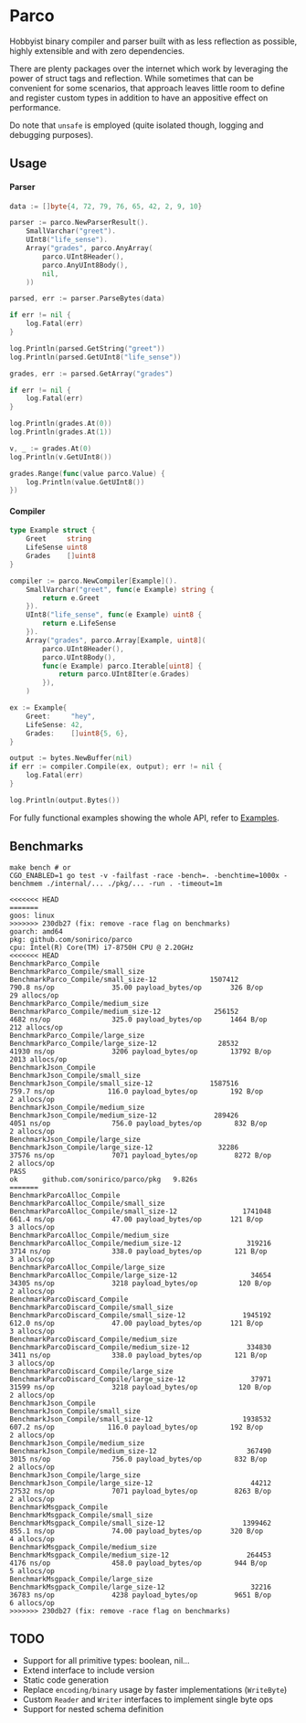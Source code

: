 # Parco

Hobbyist binary compiler and parser built with as less reflection as possible, highly
extensible and with zero dependencies.

There are plenty packages over the internet which work by leveraging the power of
struct tags and reflection. While sometimes that can be convenient for some
scenarios, that approach leaves little room to define and register custom types in
addition to have an appositive effect on performance.

Do note that `unsafe` is employed (quite isolated though, logging and debugging purposes).

## Usage

#### Parser

```go
data := []byte{4, 72, 79, 76, 65, 42, 2, 9, 10}

parser := parco.NewParserResult().
    SmallVarchar("greet").
    UInt8("life_sense").
    Array("grades", parco.AnyArray(
        parco.UInt8Header(),
        parco.AnyUInt8Body(),
        nil,
    ))

parsed, err := parser.ParseBytes(data)

if err != nil {
    log.Fatal(err)
}

log.Println(parsed.GetString("greet"))
log.Println(parsed.GetUInt8("life_sense"))

grades, err := parsed.GetArray("grades")

if err != nil {
    log.Fatal(err)
}

log.Println(grades.At(0))
log.Println(grades.At(1))

v, _ := grades.At(0)
log.Println(v.GetUInt8())

grades.Range(func(value parco.Value) {
    log.Println(value.GetUInt8())
})

```

#### Compiler

```go
type Example struct {
    Greet     string
    LifeSense uint8
    Grades    []uint8
}

compiler := parco.NewCompiler[Example]().
    SmallVarchar("greet", func(e Example) string {
        return e.Greet
    }).
    UInt8("life_sense", func(e Example) uint8 {
        return e.LifeSense
    }).
    Array("grades", parco.Array[Example, uint8](
        parco.UInt8Header(),
        parco.UInt8Body(),
        func(e Example) parco.Iterable[uint8] {
            return parco.UInt8Iter(e.Grades)
        }),
    )

ex := Example{
    Greet:     "hey",
    LifeSense: 42,
    Grades:    []uint8{5, 6},
}

output := bytes.NewBuffer(nil)
if err := compiler.Compile(ex, output); err != nil {
    log.Fatal(err)
}

log.Println(output.Bytes())

```

For fully functional examples showing the whole API, refer to [Examples](https://github.com/sonirico/parco/tree/master/examples).


## Benchmarks

```shell
make bench # or
CGO_ENABLED=1 go test -v -failfast -race -bench=. -benchtime=1000x -benchmem ./internal/... ./pkg/... -run . -timeout=1m
```

```
<<<<<<< HEAD
=======
goos: linux
>>>>>>> 230db27 (fix: remove -race flag on benchmarks)
goarch: amd64
pkg: github.com/sonirico/parco
cpu: Intel(R) Core(TM) i7-8750H CPU @ 2.20GHz
<<<<<<< HEAD
BenchmarkParco_Compile
BenchmarkParco_Compile/small_size
BenchmarkParco_Compile/small_size-12             1507412               790.8 ns/op              35.00 payload_bytes/op       326 B/op         29 allocs/op
BenchmarkParco_Compile/medium_size
BenchmarkParco_Compile/medium_size-12             256152              4682 ns/op               325.0 payload_bytes/op       1464 B/op        212 allocs/op
BenchmarkParco_Compile/large_size
BenchmarkParco_Compile/large_size-12               28532             41930 ns/op              3206 payload_bytes/op        13792 B/op       2013 allocs/op
BenchmarkJson_Compile
BenchmarkJson_Compile/small_size
BenchmarkJson_Compile/small_size-12              1587516               759.7 ns/op             116.0 payload_bytes/op        192 B/op          2 allocs/op
BenchmarkJson_Compile/medium_size
BenchmarkJson_Compile/medium_size-12              289426              4051 ns/op               756.0 payload_bytes/op        832 B/op          2 allocs/op
BenchmarkJson_Compile/large_size
BenchmarkJson_Compile/large_size-12                32286             37576 ns/op              7071 payload_bytes/op         8272 B/op          2 allocs/op
PASS
ok      github.com/sonirico/parco/pkg   9.826s
=======
BenchmarkParcoAlloc_Compile
BenchmarkParcoAlloc_Compile/small_size
BenchmarkParcoAlloc_Compile/small_size-12                1741048               661.4 ns/op              47.00 payload_bytes/op       121 B/op          3 allocs/op
BenchmarkParcoAlloc_Compile/medium_size
BenchmarkParcoAlloc_Compile/medium_size-12                319216              3714 ns/op               338.0 payload_bytes/op        121 B/op          3 allocs/op
BenchmarkParcoAlloc_Compile/large_size
BenchmarkParcoAlloc_Compile/large_size-12                  34654             34305 ns/op              3218 payload_bytes/op          120 B/op          2 allocs/op
BenchmarkParcoDiscard_Compile
BenchmarkParcoDiscard_Compile/small_size
BenchmarkParcoDiscard_Compile/small_size-12              1945192               612.0 ns/op              47.00 payload_bytes/op       121 B/op          3 allocs/op
BenchmarkParcoDiscard_Compile/medium_size
BenchmarkParcoDiscard_Compile/medium_size-12              334830              3411 ns/op               338.0 payload_bytes/op        121 B/op          3 allocs/op
BenchmarkParcoDiscard_Compile/large_size
BenchmarkParcoDiscard_Compile/large_size-12                37971             31599 ns/op              3218 payload_bytes/op          120 B/op          2 allocs/op
BenchmarkJson_Compile
BenchmarkJson_Compile/small_size
BenchmarkJson_Compile/small_size-12                      1938532               607.2 ns/op             116.0 payload_bytes/op        192 B/op          2 allocs/op
BenchmarkJson_Compile/medium_size
BenchmarkJson_Compile/medium_size-12                      367490              3015 ns/op               756.0 payload_bytes/op        832 B/op          2 allocs/op
BenchmarkJson_Compile/large_size
BenchmarkJson_Compile/large_size-12                        44212             27532 ns/op              7071 payload_bytes/op         8263 B/op          2 allocs/op
BenchmarkMsgpack_Compile
BenchmarkMsgpack_Compile/small_size
BenchmarkMsgpack_Compile/small_size-12                   1399462               855.1 ns/op              74.00 payload_bytes/op       320 B/op          4 allocs/op
BenchmarkMsgpack_Compile/medium_size
BenchmarkMsgpack_Compile/medium_size-12                   264453              4176 ns/op               458.0 payload_bytes/op        944 B/op          5 allocs/op
BenchmarkMsgpack_Compile/large_size
BenchmarkMsgpack_Compile/large_size-12                     32216             36783 ns/op              4238 payload_bytes/op         9651 B/op          6 allocs/op
>>>>>>> 230db27 (fix: remove -race flag on benchmarks)
```

## TODO

- Support for all primitive types: boolean, nil...
- Extend interface to include version
- Static code generation
- Replace `encoding/binary` usage by faster implementations (`WriteByte`)
- Custom `Reader` and `Writer` interfaces to implement single byte ops
- Support for nested schema definition